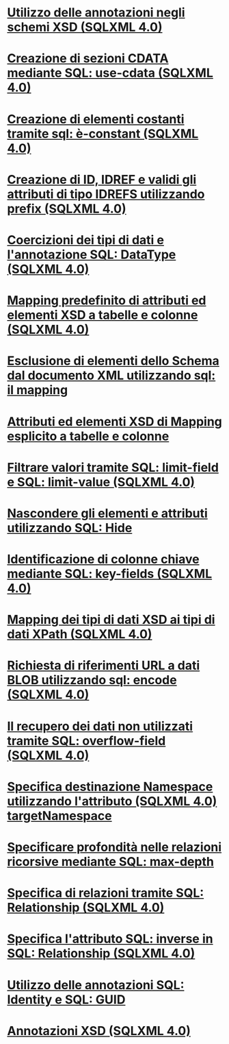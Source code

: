 # [Utilizzo delle annotazioni negli schemi XSD (SQLXML 4.0)](using-annotations-in-xsd-schemas-sqlxml-4-0.md)

# [Creazione di sezioni CDATA mediante SQL: use-cdata (SQLXML 4.0)](creating-cdata-sections-using-sql-use-cdata-sqlxml-4-0.md)
# [Creazione di elementi costanti tramite sql: è-constant (SQLXML 4.0)](creating-constant-elements-using-sql-is-constant-sqlxml-4-0.md)
# [Creazione di ID, IDREF e validi gli attributi di tipo IDREFS utilizzando prefix (SQLXML 4.0)](creating-valid-id-idref-and-idrefs-type-attributes-using-sql-prefix-sqlxml-4-0.md)
# [Coercizioni dei tipi di dati e l'annotazione SQL: DataType (SQLXML 4.0)](data-type-coercions-and-the-sql-datatype-annotation-sqlxml-4-0.md)
# [Mapping predefinito di attributi ed elementi XSD a tabelle e colonne (SQLXML 4.0)](default-mapping-of-xsd-elements-and-attributes-to-tables-and-columns-sqlxml-4-0.md)
# [Esclusione di elementi dello Schema dal documento XML utilizzando sql: il mapping](excluding-schema-elements-from-the-xml-document-using-sql-mapped.md)
# [Attributi ed elementi XSD di Mapping esplicito a tabelle e colonne](explicit-mapping-xsd-elements-and-attributes-to-tables-and-columns.md)
# [Filtrare valori tramite SQL: limit-field e SQL: limit-value (SQLXML 4.0)](filtering-values-using-sql-limit-field-and-sql-limit-value-sqlxml-4-0.md)
# [Nascondere gli elementi e attributi utilizzando SQL: Hide](hiding-elements-and-attributes-by-using-sql-hide.md)
# [Identificazione di colonne chiave mediante SQL: key-fields (SQLXML 4.0)](identifying-key-columns-using-sql-key-fields-sqlxml-4-0.md)
# [Mapping dei tipi di dati XSD ai tipi di dati XPath (SQLXML 4.0)](mapping-xsd-data-types-to-xpath-data-types-sqlxml-4-0.md)
# [Richiesta di riferimenti URL a dati BLOB utilizzando sql: encode (SQLXML 4.0)](requesting-url-references-to-blob-data-using-sql-encode-sqlxml-4-0.md)
# [Il recupero dei dati non utilizzati tramite SQL: overflow-field (SQLXML 4.0)](retrieving-unconsumed-data-using-the-sql-overflow-field-sqlxml-4-0.md)
# [Specifica destinazione Namespace utilizzando l'attributo (SQLXML 4.0) targetNamespace](specifying-a-target-namespace-using-the-targetnamespace-attribute-sqlxml-4-0.md)
# [Specificare profondità nelle relazioni ricorsive mediante SQL: max-depth](specifying-depth-in-recursive-relationships-by-using-sql-max-depth.md)
# [Specifica di relazioni tramite SQL: Relationship (SQLXML 4.0)](specifying-relationships-using-sql-relationship-sqlxml-4-0.md)
# [Specifica l'attributo SQL: inverse in SQL: Relationship (SQLXML 4.0)](specifying-the-sql-inverse-attribute-on-sql-relationship-sqlxml-4-0.md)
# [Utilizzo delle annotazioni SQL: Identity e SQL: GUID](using-the-sql-identity-and-sql-guid-annotations.md)
# [Annotazioni XSD (SQLXML 4.0)](xsd-annotations-sqlxml-4-0.md)
